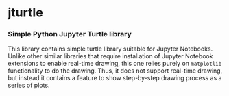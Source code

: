 # jturtle

### Simple Python Jupyter Turtle library 

This library contains simple turtle library suitable for Jupyter Notebooks. Unlike other similar 
libraries that require installation of Jupyter Notebook extensions to enable real-time drawing, this
one relies purely on `matplotlib` functionality to do the drawing. Thus, it does not support real-time
drawing, but instead it contains a feature to show step-by-step drawing process as a series of plots.

